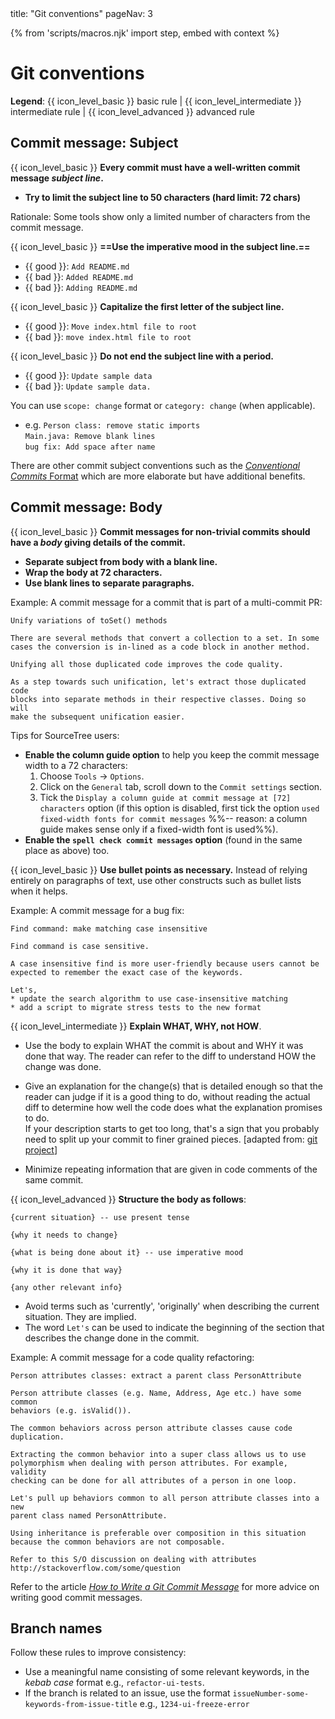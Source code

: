 <frontmatter>
  title: "Git conventions"
  pageNav: 3
</frontmatter>

{% from 'scripts/macros.njk' import step, embed with context %}

# Git conventions

**Legend**: {{ icon_level_basic }} basic rule | {{ icon_level_intermediate }} intermediate rule | {{ icon_level_advanced }} advanced rule


<!-- ==================================================================================================== -->

## Commit message: Subject

<div id="commit-message-subject-format">

{{ icon_level_basic }} **Every commit must have a well-written commit message _subject line_.**
* **Try to limit the subject line to 50 characters (hard limit: 72 chars)**

<box type="info" seamless add-class="ml-5">

Rationale: Some tools show only a limited number of characters from the commit message.
</box>

{{ icon_level_basic }} **==Use the imperative mood in the subject line.==**
* {{ good }}: `Add README.md`
* {{ bad }}: `Added README.md`
* {{ bad }}: `Adding README.md`

{{ icon_level_basic }} **Capitalize the first letter of the subject line.**
* {{ good }}: `Move index.html file to root`
* {{ bad }}: `move index.html file to root`

{{ icon_level_basic }} **Do not end the subject line with a period.**
* {{ good }}: `Update sample data`
* {{ bad }}: `Update sample data.`

<box type="tip" seamless>

You can use `scope: change` format or `category: change` (when applicable).
* e.g. `Person class: remove static imports`<br>
  `Main.java: Remove blank lines`<br>
  `bug fix: Add space after name`

</box>

<box type="info" seamless>

There are other commit subject conventions such as the [_Conventional Commits_ Format](https://www.conventionalcommits.org/) which are more elaborate but have additional benefits.

</box>
</div>


<!-- ==================================================================================================== -->

## Commit message: Body

<div id="commit-message-body-format">

{{ icon_level_basic }} **Commit messages for non-trivial commits should have a _body_ giving details of the commit.**
* **Separate subject from body with a blank line.**
* **Wrap the body at 72 characters.**
* **Use blank lines to separate paragraphs.**

Example: A commit message for a commit that is part of a multi-commit PR:

```
Unify variations of toSet() methods

There are several methods that convert a collection to a set. In some
cases the conversion is in-lined as a code block in another method.

Unifying all those duplicated code improves the code quality.

As a step towards such unification, let's extract those duplicated code
blocks into separate methods in their respective classes. Doing so will
make the subsequent unification easier.
```

<box type="tip" seamless>

Tips for SourceTree users:

* **Enable the column guide option** to help you keep the commit message width to a 72 characters:
  1. Choose `Tools` -> `Options`.
  1. Click on the `General` tab, scroll down to the `Commit settings` section.
  1. Tick the `Display a column guide at commit message at [72] characters` option (if this option is disabled, first tick the option `used fixed-width fonts for commit messages` %%-- reason: a column guide makes sense only if a fixed-width font is used%%).
* **Enable the `spell check commit messages` option** (found in the same place as above) too.
</box>

{{ icon_level_basic }} **Use bullet points as necessary.** Instead of relying entirely on paragraphs of text, use other constructs such as bullet lists when it helps.

Example: A commit message for a bug fix:

```
Find command: make matching case insensitive

Find command is case sensitive.

A case insensitive find is more user-friendly because users cannot be
expected to remember the exact case of the keywords.

Let's,
* update the search algorithm to use case-insensitive matching
* add a script to migrate stress tests to the new format
```

{{ icon_level_intermediate }} **Explain WHAT, WHY, not HOW**.

* Use the body to explain WHAT the commit is about and WHY it was done that way. The reader can refer to the diff to understand HOW the change was done.

* Give an explanation for the change(s) that is detailed enough so that the reader can judge if it is a good thing to do, without reading the actual diff to determine how well the code does what the explanation promises to do.<br>
  If your description starts to get too long, that's a sign that you probably need to split up your commit to finer grained pieces. [adapted from: [git project](https://github.com/git/git/blob/e05806da9ec4aff8adfed142ab2a2b3b02e33c8c/Documentation/SubmittingPatches#L37-L132)]
* Minimize repeating information that are given in code comments of the same commit.


{{ icon_level_advanced }} **Structure the body as follows**:

  ```
  {current situation} -- use present tense

  {why it needs to change}

  {what is being done about it} -- use imperative mood

  {why it is done that way}

  {any other relevant info}
  ```

* Avoid terms such as 'currently', 'originally' when describing the current situation. They are implied.
* The word `Let's` can be used to indicate the beginning of the section that describes the change done in the commit.

Example: A commit message for a code quality refactoring:

```
Person attributes classes: extract a parent class PersonAttribute

Person attribute classes (e.g. Name, Address, Age etc.) have some common
behaviors (e.g. isValid()).

The common behaviors across person attribute classes cause code duplication.

Extracting the common behavior into a super class allows us to use
polymorphism when dealing with person attributes. For example, validity
checking can be done for all attributes of a person in one loop.

Let's pull up behaviors common to all person attribute classes into a new
parent class named PersonAttribute.

Using inheritance is preferable over composition in this situation
because the common behaviors are not composable.

Refer to this S/O discussion on dealing with attributes
http://stackoverflow.com/some/question
```

<box type="info">

Refer to the article _[How to Write a Git Commit Message](http://chris.beams.io/posts/git-commit/)_ for more advice on writing good commit messages.
</box>

</div>

<!-- ==================================================================================================== -->

## Branch names

<div id="branch-names-format">

Follow these rules to improve consistency:
* Use a meaningful name consisting of some relevant keywords, in the _kebab case_ format e.g., `refactor-ui-tests`.
* If the branch is related to an issue, use the format `issueNumber-some-keywords-from-issue-title` e.g., `1234-ui-freeze-error`
</div>
